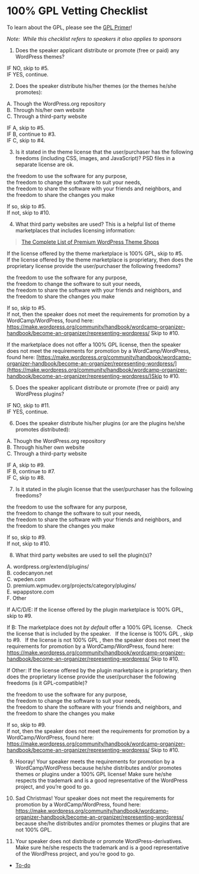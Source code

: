 # 100% GPL Vetting Checklist

To learn about the GPL, please see the [GPL Primer](https://make.wordpress.org/community/handbook/wordcamp-organizer/planning-details/gpl-primer/)!

*Note:  While this checklist refers to speakers it also applies to sponsors*

1) Does the speaker applicant distribute or promote (free or paid) any WordPress themes?

IF NO, skip to #5.  
IF YES, continue.

2) Does the speaker distribute his/her themes (or the themes he/she promotes):

A. Though the WordPress.org repository  
B. Through his/her own website  
C. Through a third-party website

IF A, skip to #5.  
IF B, continue to #3.  
IF C, skip to #4.

3) Is it stated in the theme license that the user/purchaser has the following freedoms (including CSS, images, and JavaScript)? PSD files in a separate license are ok.

the freedom to use the software for any purpose,  
the freedom to change the software to suit your needs,  
the freedom to share the software with your friends and neighbors, and  
the freedom to share the changes you make

If so, skip to #5.  
If not, skip to #10.

4) What third party websites are used? This is a helpful list of theme marketplaces that includes licensing information:

> [The Complete List of Premium WordPress Theme Shops](https://www.premiumwp.com/the-complete-list-of-premium-wordpress-theme-shops/)

If the license offered by the theme marketplace is 100% GPL, skip to #5.  
If the license offered by the theme marketplace is proprietary, then does the proprietary license provide the user/purchaser the following freedoms?

the freedom to use the software for any purpose,  
the freedom to change the software to suit your needs,  
the freedom to share the software with your friends and neighbors, and  
the freedom to share the changes you make

If so, skip to #5.  
If not, then the speaker does not meet the requirements for promotion by a WordCamp/WordPress, found here: https://make.wordpress.org/community/handbook/wordcamp-organizer-handbook/become-an-organizer/representing-wordpress/ Skip to #10.

If the marketplace does not offer a 100% GPL license, then the speaker does not meet the requirements for promotion by a WordCamp/WordPress, found here: [https://make.wordpress.org/community/handbook/wordcamp-organizer-handbook/become-an-organizer/representing-wordpress/](https://make.wordpress.org/community/handbook/wordcamp-organizer-handbook/become-an-organizer/representing-wordpress/)Skip to #10.

5) Does the speaker applicant distribute or promote (free or paid) any WordPress plugins?

IF NO, skip to #11.  
IF YES, continue.

6) Does the speaker distribute his/her plugins (or are the plugins he/she promotes distributed):

A. Though the WordPress.org repository  
B. Through his/her own website  
C. Through a third-party website

IF A, skip to #9.  
IF B, continue to #7.  
IF C, skip to #8.

7) Is it stated in the plugin license that the user/purchaser has the following freedoms?

the freedom to use the software for any purpose,  
the freedom to change the software to suit your needs,  
the freedom to share the software with your friends and neighbors, and  
the freedom to share the changes you make

If so, skip to #9.  
If not, skip to #10.

8) What third party websites are used to sell the plugin(s)?

A. wordpress.org/extend/plugins/  
B. codecanyon.net  
C. wpeden.com  
D. premium.wpmudev.org/projects/category/plugins/  
E. wpappstore.com  
F. Other

If A/C/D/E: If the license offered by the plugin marketplace is 100% GPL, skip to #9.

If B: The marketplace does not *by default* offer a 100% GPL license.   Check the license that is included by the speaker.   If the license is 100% GPL , skip to #9.   If the license is not 100% GPL , then the speaker does not meet the requirements for promotion by a WordCamp/WordPress, found here: https://make.wordpress.org/community/handbook/wordcamp-organizer-handbook/become-an-organizer/representing-wordpress/ Skip to #10.

If Other: If the license offered by the plugin marketplace is proprietary, then does the proprietary license provide the user/purchaser the following freedoms (is it GPL-compatible)?

the freedom to use the software for any purpose,  
the freedom to change the software to suit your needs,  
the freedom to share the software with your friends and neighbors, and  
the freedom to share the changes you make

If so, skip to #9.  
If not, then the speaker does not meet the requirements for promotion by a WordCamp/WordPress, found here: https://make.wordpress.org/community/handbook/wordcamp-organizer-handbook/become-an-organizer/representing-wordpress/ Skip to #10.

9) Hooray! Your speaker meets the requirements for promotion by a WordCamp/WordPress because he/she distributes and/or promotes themes or plugins under a 100% GPL license! Make sure he/she respects the trademark and is a good representative of the WordPress project, and you’re good to go.

10) Sad Christmas! Your speaker does not meet the requirements for promotion by a WordCamp/WordPress, found here: https://make.wordpress.org/community/handbook/wordcamp-organizer-handbook/become-an-organizer/representing-wordpress/ because she/he distributes and/or promotes themes or plugins that are not 100% GPL.

11) Your speaker does not distribute or promote WordPress-derivatives. Make sure he/she respects the trademark and is a good representative of the WordPress project, and you’re good to go.

*   [To-do](# "To-do")